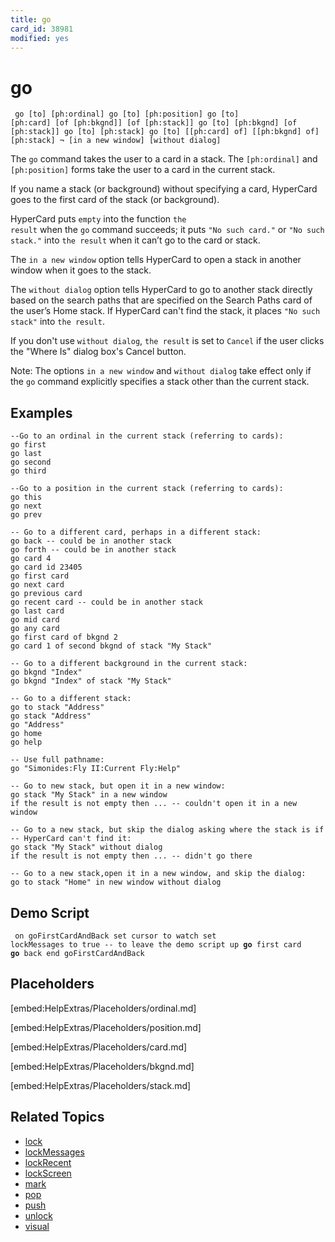 ```yaml
---
title: go
card_id: 38981
modified: yes
---
```


# go

<code><pre>
go [to] [ph:ordinal]
go [to] [ph:position]
go [to] [ph:card] [of [ph:bkgnd]] [of [ph:stack]]
go [to] [ph:bkgnd] [of [ph:stack]]
go [to] [ph:stack]
go [to] [[ph:card] of] [[ph:bkgnd] of] [ph:stack] ¬
   [in a new window] [without dialog]
</pre></code>


The <code>go</code> command takes the user to a card in a stack. The <code>[ph:ordinal]</code> and <code>[ph:position]</code> forms take the user to a card in the current stack.

If you name a stack (or background) without specifying a card, HyperCard goes to the first card of the stack (or background).

HyperCard puts <code>empty</code> into the function <code>the result</code> when the <code>go</code> command succeeds; it puts <code>"No such card."</code> or <code>"No such stack."</code> into <code>the result</code> when it can’t go to the card or stack.

The `in a new window` option tells HyperCard to open a stack in another window when it goes to the stack.

The `without dialog` option tells HyperCard to go to another stack directly based on the search paths that are specified on the Search Paths card of the user’s Home stack. If HyperCard can't find the stack, it places `"No such stack"` into `the result`.

If you don't use `without dialog`, `the result` is set to `Cancel` if the user clicks the "Where Is" dialog box's Cancel button.

Note: The options `in a new window` and `without dialog` take effect only if the `go` command explicitly specifies a stack other than the current stack.

## Examples

```
--Go to an ordinal in the current stack (referring to cards):
go first
go last
go second
go third

--Go to a position in the current stack (referring to cards):
go this
go next
go prev

-- Go to a different card, perhaps in a different stack:
go back -- could be in another stack
go forth -- could be in another stack
go card 4
go card id 23405
go first card
go next card
go previous card
go recent card -- could be in another stack
go last card
go mid card
go any card
go first card of bkgnd 2
go card 1 of second bkgnd of stack "My Stack"

-- Go to a different background in the current stack:
go bkgnd "Index"
go bkgnd "Index" of stack "My Stack"

-- Go to a different stack:
go to stack "Address"
go stack "Address"
go "Address"
go home  
go help

-- Use full pathname:
go "Simonides:Fly II:Current Fly:Help"

-- Go to new stack, but open it in a new window:
go stack "My Stack" in a new window
if the result is not empty then ... -- couldn't open it in a new window

-- Go to a new stack, but skip the dialog asking where the stack is if -- HyperCard can't find it:
go stack "My Stack" without dialog
if the result is not empty then ... -- didn't go there

-- Go to a new stack,open it in a new window, and skip the dialog:
go to stack "Home" in new window without dialog
```

## Demo Script

<code><pre>
on goFirstCardAndBack
  set cursor to watch
  set lockMessages to true -- to leave the demo script up
  <b>go</b> first card
  <b>go</b> back
end goFirstCardAndBack
</pre></code>

## Placeholders

[embed:HelpExtras/Placeholders/ordinal.md]

[embed:HelpExtras/Placeholders/position.md]

[embed:HelpExtras/Placeholders/card.md]

[embed:HelpExtras/Placeholders/bkgnd.md]

[embed:HelpExtras/Placeholders/stack.md]

## Related Topics

* [lock](/HyperTalkReference/commands/lock)
* [lockMessages](/HyperTalkReference/properties/lockMessages)
* [lockRecent](/HyperTalkReference/properties/lockRecent)
* [lockScreen](/HyperTalkReference/properties/lockScreen)
* [mark](/HyperTalkReference/commands/mark)
* [pop](/HyperTalkReference/commands/pop)
* [push](/HyperTalkReference/commands/push)
* [unlock](/HyperTalkReference/commands/unlock)
* [visual](/HyperTalkReference/commands/visual)
